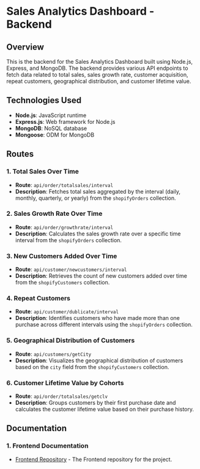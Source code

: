# Sales Analytics Dashboard - Backend

## Overview

This is the backend for the Sales Analytics Dashboard built using Node.js, Express, and MongoDB. The backend provides various API endpoints to fetch data related to total sales, sales growth rate, customer acquisition, repeat customers, geographical distribution, and customer lifetime value.

## Technologies Used

- **Node.js**: JavaScript runtime
- **Express.js**: Web framework for Node.js
- **MongoDB**: NoSQL database
- **Mongoose**: ODM for MongoDB

## Routes

### 1. Total Sales Over Time

- **Route**: `api/order/totalsales/interval`
- **Description**: Fetches total sales aggregated by the interval (daily, monthly, quarterly, or yearly) from the `shopifyOrders` collection.

### 2. Sales Growth Rate Over Time

- **Route**: `api/order/growthrate/interval`
- **Description**: Calculates the sales growth rate over a specific time interval from the `shopifyOrders` collection.

### 3. New Customers Added Over Time

- **Route**: `api/customer/newcustomers/interval`
- **Description**: Retrieves the count of new customers added over time from the `shopifyCustomers` collection.

### 4. Repeat Customers

- **Route**: `api/customer/dublicate/interval`
- **Description**: Identifies customers who have made more than one purchase across different intervals using the `shopifyOrders` collection.

### 5. Geographical Distribution of Customers

- **Route**: `api/customers/getCity`
- **Description**: Visualizes the geographical distribution of customers based on the `city` field from the `shopifyCustomers` collection.

### 6. Customer Lifetime Value by Cohorts

- **Route**: `api/order/totalsales/getclv`
- **Description**: Groups customers by their first purchase date and calculates the customer lifetime value based on their purchase history.

## Documentation

### 1. Frontend Documentation

- [Frontend Repository](https://github.com/MohamedUmar083/Rapid_Quest_Frontend) - The Frontend repository for the project.
